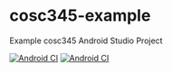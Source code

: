 # cosc345-example

Example cosc345 Android Studio Project

[![Android CI](https://github.com/scsole/cosc345-example/actions/workflows/android.yml/badge.svg)](https://github.com/scsole/cosc345/actions/workflows/android.yml)
[![Android CI](https://github.com/scsole/cosc345-example/actions/workflows/documentation.yml/badge.svg)](https://scsole.github.io/cosc345-example/index.html)
